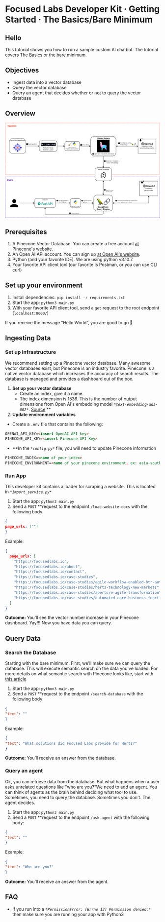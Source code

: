 # Focused Labs Developer Kit · Getting Started · The Basics/Bare Minimum

## Hello

This tutorial shows you how to run a sample custom AI chatbot. The tutorial covers The Basics or the bare minimum.

## Objectives

- Ingest data into a vector database
- Query the vector database
- Query an agent that decides whether or not to query the vector database

## Overview

![Overview Diagram](./Overview.png)

## Prerequisites

1. A Pinecone Vector Database. You can create a free account [at Pinecone's website](https://www.pinecone.io/).
2. An Open AI API account. You can sign up [at Open AI's website](https://platform.openai.com/signup).
3. Python (and your favorite IDE). We are using python v3.10.7.
4. Your favorite API client tool (our favorite is Postman, or you can use CLI curl)

## Set up your environment

1. Install dependencies: `pip install -r requirements.txt`
2. Start the app: `python3 main.py`
3. With your favorite API client tool, send a `get` request to the root endpoint (`localhost:8000/`)

If you receive the message “Hello World”, you are good to go 🎉

## Ingesting Data



### Set up Infrastructure

We recommend setting up a Pinecone vector database. Many awesome vector databases exist, but Pinecone is an industry favorite. Pinecone is a native vector database which increases the accuracy of search results. The database is managed and provides a dashboard out of the box.

1. **Set up your vector database**
    - Create an index, give it a name.
    - The index dimension is 1536. This is the number of output dimensions from Open AI's embedding model *`*text-embedding-ada-002*`*. [Source](https://platform.openai.com/docs/guides/embeddings/what-are-embeddings)    **
2. **************************************Update environment variables**************************************
- Create a `.env` file that contains the following:

```markdown
OPENAI_API_KEY=<insert OpenAI API key>
PINECONE_API_KEY=<insert Pinecone API Key>
```

- **In the *`*config.py*`* file, you will need to update Pinecone information

```markdown
PINECONE_INDEX=<name of your index>
PINECONE_ENVIRONMENT=<name of your pinecone environment, ex: asia-southeast1-gcp-free>
```

### Run App

This developer kit contains a loader for scraping a website. This is located in *`*import_service.py*`*

1. Start the app: `python3 main.py`
2. Send a `POST` **request to the endpoint `/load-website-docs` with the following body:

```json
{
page_urls: [""]
}
```

Example:

```json
{
  page_urls: [
    "https://focusedlabs.io",
    "https://focusedlabs.io/about",
    "https://focusedlabs.io/contact",
    "https://focusedlabs.io/case-studies",
    "https://focusedlabs.io/case-studies/agile-workflow-enabled-btr-automation",
    "https://focusedlabs.io/case-studies/hertz-technology-new-markets",
    "https://focusedlabs.io/case-studies/aperture-agile-transformation",
    "https://focusedlabs.io/case-studies/automated-core-business-functionality"
  ]
}
```

******************Outcome:****************** 
You'll see the vector number increase in your Pinecone dashboard. Yay!!! Now you have data you can query.

## Query Data

### Search the Database

Starting with the bare minimum. First, we'll make sure we can query the database. This will execute semantic search on the data you've loaded. For more details on what semantic search with Pinecone looks like, start with [this article](https://www.pinecone.io/learn/search-with-pinecone/)

1. Start the app: `python3 main.py`
2. Send a `POST` **request to the endpoint `/search-database` with the following body:

```json
{
"text": ""
}
```

Example:

```json
{
"text": "What solutions did Focused Labs provide for Hertz?"
}
```

******************Outcome:****************** 
You’ll receive an answer from the database.

### Query an agent

Ok, you can retrieve data from the database. But what happens when a user asks unrelated questions like "who are you?"We need to add an agent. You can think of agents as the brain behind deciding what tool to use. Sometimes, you need to query the database. Sometimes you don't. The agent decides.

1. Start the app: `python3 main.py`
2. Send a `POST` **request to the endpoint `/ask-agent` with the following body:

```json
{
"text": ""
}
```

Example:

```json
{
"text": "Who are you?"
}
```

******************Outcome:****************** 
You’ll receive an answer from the agent.

## FAQ

- If you run into a *`*PermissionError: [Errno 13] Permission denied:*`* then make sure you are running your app with Python3